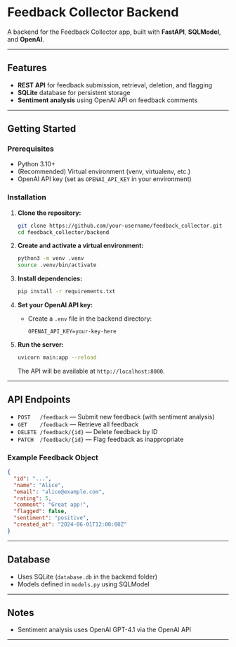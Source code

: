 # Feedback Collector Backend

A backend for the Feedback Collector app, built with **FastAPI**, **SQLModel**, and **OpenAI**.

---

## Features

- **REST API** for feedback submission, retrieval, deletion, and flagging
- **SQLite** database for persistent storage
- **Sentiment analysis** using OpenAI API on feedback comments

---

## Getting Started

### Prerequisites
- Python 3.10+
- (Recommended) Virtual environment (venv, virtualenv, etc.)
- OpenAI API key (set as `OPENAI_API_KEY` in your environment)

### Installation

1. **Clone the repository:**
   ```bash
   git clone https://github.com/your-username/feedback_collector.git
   cd feedback_collector/backend
   ```

2. **Create and activate a virtual environment:**
   ```bash
   python3 -m venv .venv
   source .venv/bin/activate
   ```

3. **Install dependencies:**
   ```bash
   pip install -r requirements.txt
   ```

4. **Set your OpenAI API key:**
   - Create a `.env` file in the backend directory:
     ```env
     OPENAI_API_KEY=your-key-here
     ```

5. **Run the server:**
   ```bash
   uvicorn main:app --reload
   ```
   The API will be available at `http://localhost:8000`.

---

## API Endpoints

- `POST   /feedback`   — Submit new feedback (with sentiment analysis)
- `GET    /feedback`   — Retrieve all feedback
- `DELETE /feedback/{id}` — Delete feedback by ID
- `PATCH  /feedback/{id}` — Flag feedback as inappropriate

### Example Feedback Object
```json
{
  "id": "...",
  "name": "Alice",
  "email": "alice@example.com",
  "rating": 5,
  "comment": "Great app!",
  "flagged": false,
  "sentiment": "positive",
  "created_at": "2024-06-01T12:00:00Z"
}
```

---

## Database
- Uses SQLite (`database.db` in the backend folder)
- Models defined in `models.py` using SQLModel

---

## Notes
- Sentiment analysis uses OpenAI GPT-4.1 via the OpenAI API
---